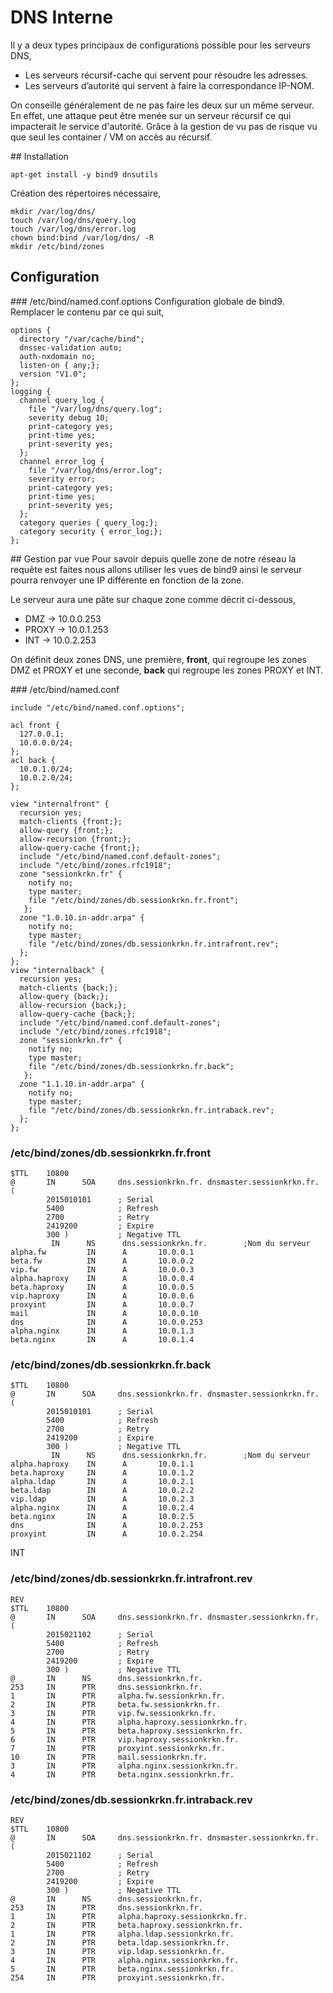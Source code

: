 # DNS Interne

Il y a deux types principaux de configurations possible pour les serveurs DNS,
- Les serveurs récursif-cache qui servent pour résoudre les adresses.
- Les serveurs d’autorité qui servent à faire la correspondance IP-NOM.

On conseille généralement de ne pas faire les deux sur un même serveur. En effet, une attaque peut être menée sur un serveur récursif ce qui impacterait le service d'autorité. Grâce à la gestion de vu pas de risque vu que seul les container / VM on accès au récursif.

## Installation
```
apt-get install -y bind9 dnsutils
```
Création des répertoires nécessaire,
```
mkdir /var/log/dns/
touch /var/log/dns/query.log
touch /var/log/dns/error.log
chown bind:bind /var/log/dns/ -R
mkdir /etc/bind/zones
```

## Configuration

### /etc/bind/named.conf.options
Configuration globale de bind9. Remplacer le contenu par ce qui suit,
```
options {
  directory "/var/cache/bind";
  dnssec-validation auto;
  auth-nxdomain no;
  listen-on { any;};
  version "V1.0";
};
logging {
  channel query_log {
    file "/var/log/dns/query.log";
    severity debug 10;
    print-category yes;
    print-time yes;
    print-severity yes;
  };
  channel error_log {
    file "/var/log/dns/error.log";
    severity error;
    print-category yes;
    print-time yes;
    print-severity yes;
  };
  category queries { query_log;};
  category security { error_log;};
};
```

## Gestion par vue
Pour savoir depuis quelle zone de notre réseau la requête est faites nous allons utiliser les vues de bind9 ainsi le serveur pourra renvoyer une IP différente en fonction de la zone.

Le serveur aura une pâte sur chaque zone comme décrit ci-dessous,
- DMZ -> 10.0.0.253
- PROXY -> 10.0.1.253
- INT -> 10.0.2.253

On définit deux zones DNS, une première, **front**, qui regroupe les zones DMZ et PROXY et une seconde, **back** qui regroupe les zones PROXY et INT.

### /etc/bind/named.conf
```
include "/etc/bind/named.conf.options";

acl front {
  127.0.0.1;
  10.0.0.0/24;
};
acl back {
  10.0.1.0/24;
  10.0.2.0/24;
};

view "internalfront" {
  recursion yes;
  match-clients {front;};
  allow-query {front;};
  allow-recursion {front;};
  allow-query-cache {front;};
  include "/etc/bind/named.conf.default-zones";
  include "/etc/bind/zones.rfc1918";
  zone "sessionkrkn.fr" {
    notify no;
    type master;
    file "/etc/bind/zones/db.sessionkrkn.fr.front";
   };
  zone "1.0.10.in-addr.arpa" {
    notify no;
    type master;
    file "/etc/bind/zones/db.sessionkrkn.fr.intrafront.rev";
  };
};
view "internalback" {
  recursion yes;
  match-clients {back;};
  allow-query {back;};
  allow-recursion {back;};
  allow-query-cache {back;};
  include "/etc/bind/named.conf.default-zones";
  include "/etc/bind/zones.rfc1918";
  zone "sessionkrkn.fr" {
    notify no;
    type master;
    file "/etc/bind/zones/db.sessionkrkn.fr.back";
   };
  zone "1.1.10.in-addr.arpa" {
    notify no;
    type master;
    file "/etc/bind/zones/db.sessionkrkn.fr.intraback.rev";
  };
};
```

### /etc/bind/zones/db.sessionkrkn.fr.front
```
$TTL    10800
@       IN      SOA     dns.sessionkrkn.fr. dnsmaster.sessionkrkn.fr. (
        2015010101      ; Serial
        5400            ; Refresh
        2700            ; Retry
        2419200         ; Expire
        300 )           ; Negative TTL
         IN      NS      dns.sessionkrkn.fr.        ;Nom du serveur
alpha.fw         IN      A       10.0.0.1
beta.fw          IN      A       10.0.0.2
vip.fw           IN      A       10.0.0.3
alpha.haproxy    IN      A       10.0.0.4
beta.haproxy     IN      A       10.0.0.5
vip.haproxy      IN      A       10.0.0.6
proxyint         IN      A       10.0.0.7
mail             IN      A       10.0.0.10
dns              IN      A       10.0.0.253
alpha.nginx      IN      A       10.0.1.3
beta.nginx       IN      A       10.0.1.4
```

### /etc/bind/zones/db.sessionkrkn.fr.back
```
$TTL    10800
@       IN      SOA     dns.sessionkrkn.fr. dnsmaster.sessionkrkn.fr. (
        2015010101      ; Serial
        5400            ; Refresh
        2700            ; Retry
        2419200         ; Expire
        300 )           ; Negative TTL
         IN      NS      dns.sessionkrkn.fr.        ;Nom du serveur
alpha.haproxy    IN      A       10.0.1.1
beta.haproxy     IN      A       10.0.1.2
alpha.ldap       IN      A       10.0.2.1
beta.ldap        IN      A       10.0.2.2
vip.ldap         IN      A       10.0.2.3
alpha.nginx      IN      A       10.0.2.4
beta.nginx       IN      A       10.0.2.5
dns              IN      A       10.0.2.253
proxyint         IN      A       10.0.2.254
```

INT

### /etc/bind/zones/db.sessionkrkn.fr.intrafront.rev
```
REV
$TTL    10800
@       IN      SOA     dns.sessionkrkn.fr. dnsmaster.sessionkrkn.fr. (
        2015021102      ; Serial
        5400            ; Refresh
        2700            ; Retry
        2419200         ; Expire
        300 )           ; Negative TTL
@       IN      NS      dns.sessionkrkn.fr.
253     IN      PTR     dns.sessionkrkn.fr.
1       IN      PTR     alpha.fw.sessionkrkn.fr.
2       IN      PTR     beta.fw.sessionkrkn.fr.
3       IN      PTR     vip.fw.sessionkrkn.fr.
4       IN      PTR     alpha.haproxy.sessionkrkn.fr.
5       IN      PTR     beta.haproxy.sessionkrkn.fr.
6       IN      PTR     vip.haproxy.sessionkrkn.fr.
7       IN      PTR     proxyint.sessionkrkn.fr.
10      IN      PTR     mail.sessionkrkn.fr.
3       IN      PTR     alpha.nginx.sessionkrkn.fr.
4       IN      PTR     beta.nginx.sessionkrkn.fr.
```


### /etc/bind/zones/db.sessionkrkn.fr.intraback.rev
```
REV
$TTL    10800
@       IN      SOA     dns.sessionkrkn.fr. dnsmaster.sessionkrkn.fr. (
        2015021102      ; Serial
        5400            ; Refresh
        2700            ; Retry
        2419200         ; Expire
        300 )           ; Negative TTL
@       IN      NS      dns.sessionkrkn.fr.
253     IN      PTR     dns.sessionkrkn.fr.
1       IN      PTR     alpha.haproxy.sessionkrkn.fr.
2       IN      PTR     beta.haproxy.sessionkrkn.fr.
1       IN      PTR     alpha.ldap.sessionkrkn.fr.
2       IN      PTR     beta.ldap.sessionkrkn.fr.
3       IN      PTR     vip.ldap.sessionkrkn.fr.
4       IN      PTR     alpha.nginx.sessionkrkn.fr.
5       IN      PTR     beta.nginx.sessionkrkn.fr.
254     IN      PTR     proxyint.sessionkrkn.fr.
```
